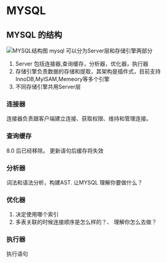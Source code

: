 # MYSQL


## MYSQL 的结构
![MYSQL结构图](https://static001.geekbang.org/resource/image/0d/d9/0d2070e8f84c4801adbfa03bda1f98d9.png)
mysql 可以分为Server层和存储引擎两部分
   1. Server 包括连接器,查询缓存，分析器，优化器，执行器
   2. 存储引擎负责数据的存储和提取，其架构是插件式，目前支持InnoDB,MyISAM,Memeory等多个引擎
   3. 不同存储引擎共用Server层

### 连接器
连接器负责跟客户端建立连接、获取权限、维持和管理连接。
### 查询缓存
8.0 后已经移除。
更新语句后缓存将失效
### 分析器
词法和语法分析，构建AST. 让MYSQL 理解你要做什么？
### 优化器 
1. 决定使用哪个索引
2. 多表关联的时候连接顺序是怎么样的？、
理解你怎么去做？
### 执行器
执行语句